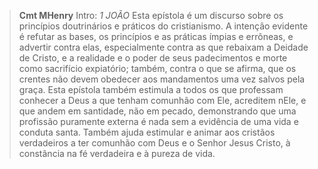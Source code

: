 
> **Cmt MHenry** Intro: *1 JOÃO* Esta epístola é um discurso sobre os princípios doutrinários e práticos do cristianismo. A intenção evidente é refutar as bases, os princípios e as práticas ímpias e errôneas, e advertir contra elas, especialmente contra as que rebaixam a Deidade de Cristo, e a realidade e o poder de seus padecimentos e morte como sacrifício expiatório; também, contra o que se afirma, que os crentes não devem obedecer aos mandamentos uma vez salvos pela graça. Esta epístola também estimula a todos os que professam conhecer a Deus a que tenham comunhão com Ele, acreditem nEle, e que andem em santidade, não em pecado, demonstrando que uma profissão puramente externa é nada sem a evidência de uma vida e conduta santa. Também ajuda estimular e animar aos cristãos verdadeiros a ter comunhão com Deus e o Senhor Jesus Cristo, à constância na fé verdadeira e à pureza de vida.